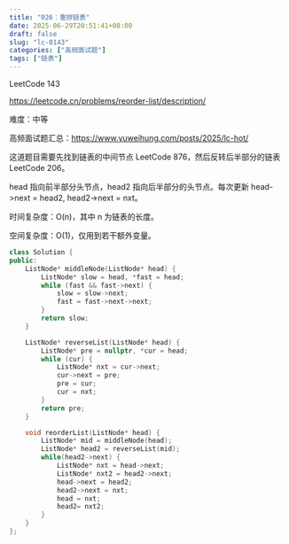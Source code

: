 ```yaml
---
title: "026：重排链表"
date: 2025-06-29T20:51:41+08:00
draft: false
slug: "lc-0143"
categories: ["高频面试题"]
tags: ["链表"]
---
```


LeetCode 143

https://leetcode.cn/problems/reorder-list/description/

难度：中等

高频面试题汇总：https://www.yuweihung.com/posts/2025/lc-hot/

这道题目需要先找到链表的中间节点 LeetCode 876，然后反转后半部分的链表 LeetCode 206。

head 指向前半部分头节点，head2 指向后半部分的头节点。每次更新 head->next = head2, head2->next = nxt。

时间复杂度：O(n)，其中 n 为链表的长度。

空间复杂度：O(1)，仅用到若干额外变量。

<!--more-->

```cpp
class Solution {
public:
    ListNode* middleNode(ListNode* head) {
        ListNode* slow = head, *fast = head;
        while (fast && fast->next) {
            slow = slow->next;
            fast = fast->next->next;
        }
        return slow;
    }

    ListNode* reverseList(ListNode* head) {
        ListNode* pre = nullptr, *cur = head;
        while (cur) {
            ListNode* nxt = cur->next;
            cur->next = pre;
            pre = cur;
            cur = nxt;
        }
        return pre;
    }

    void reorderList(ListNode* head) {
        ListNode* mid = middleNode(head);
        ListNode* head2 = reverseList(mid);
        while(head2->next) {
            ListNode* nxt = head->next;
            ListNode* nxt2 = head2->next;
            head->next = head2;
            head2->next = nxt;
            head = nxt;
            head2= nxt2;
        }
    }
};
```
